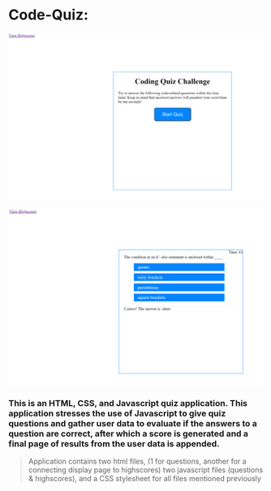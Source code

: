 # Code-Quiz:

![Screenshot](hw4-screenshot.PNG)

![Screenshot](hw4-1-screenshot.PNG)

### This is an HTML, CSS, and Javascript quiz application. This application stresses the use of Javascript to give quiz questions and gather user data to evaluate if the answers to a question are correct, after which a score is generated and a final page of results from the user data is appended.

>Application contains two html files, (1 for questions, another for a connecting display page to highscores) two javascript files (questions & highscores), and a CSS stylesheet for all files mentioned previously

